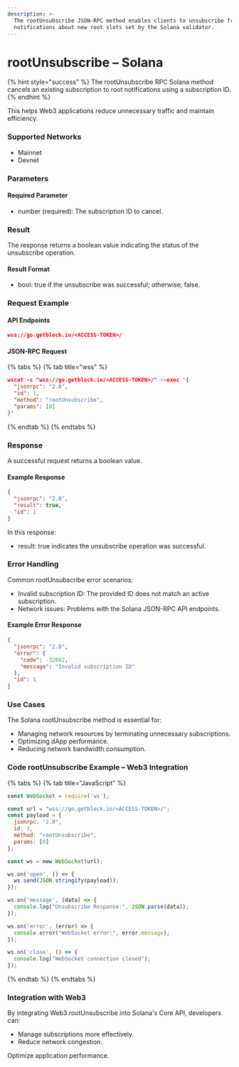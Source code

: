 ```yaml
---
description: >-
  The rootUnsubscribe JSON-RPC method enables clients to unsubscribe from
  notifications about new root slots set by the Solana validator.
---
```


# rootUnsubscribe – Solana

{% hint style="success" %}
The rootUnsubscribe RPC Solana method cancels an existing subscription to root notifications using a subscription ID.&#x20;
{% endhint %}

This helps Web3 applications reduce unnecessary traffic and maintain efficiency.

### Supported Networks

* Mainnet
* Devnet

### Parameters

#### Required Parameter

* number (required): The subscription ID to cancel.

### Result

The response returns a boolean value indicating the status of the unsubscribe operation.

#### Result Format

* bool: true if the unsubscribe was successful; otherwise, false.

### Request Example

#### API Endpoints

```json
wss://go.getblock.io/<ACCESS-TOKEN>/
```

#### JSON-RPC Request

{% tabs %}
{% tab title="wss" %}
```json
wscat -c "wss://go.getblock.io/<ACCESS-TOKEN>/" --exec '{
  "jsonrpc": "2.0",
  "id": 1,
  "method": "rootUnsubscribe",
  "params": [0]
}'
```
{% endtab %}
{% endtabs %}

### Response

A successful request returns a boolean value.

#### Example Response

```json
{
  "jsonrpc": "2.0",
  "result": true,
  "id": 1
}
```

In this response:

* result: true indicates the unsubscribe operation was successful.

### Error Handling

Common rootUnsubscribe error scenarios:

* Invalid subscription ID: The provided ID does not match an active subscription.
* Network issues: Problems with the Solana JSON-RPC API endpoints.

#### Example Error Response

```json
{
  "jsonrpc": "2.0",
  "error": {
    "code": -32602,
    "message": "Invalid subscription ID"
  },
  "id": 1
}
```

### Use Cases

The Solana rootUnsubscribe method is essential for:

* Managing network resources by terminating unnecessary subscriptions.
* Optimizing dApp performance.
* Reducing network bandwidth consumption.

### Code rootUnsubscribe Example – Web3 Integration

{% tabs %}
{% tab title="JavaScript" %}
```javascript
const WebSocket = require('ws');

const url = "wss://go.getblock.io/<ACCESS-TOKEN>/";
const payload = {
  jsonrpc: "2.0",
  id: 1,
  method: "rootUnsubscribe",
  params: [0]
};

const ws = new WebSocket(url);

ws.on('open', () => {
  ws.send(JSON.stringify(payload));
});

ws.on('message', (data) => {
  console.log("Unsubscribe Response:", JSON.parse(data));
});

ws.on('error', (error) => {
  console.error("WebSocket error:", error.message);
});

ws.on('close', () => {
  console.log("WebSocket connection closed");
});
```
{% endtab %}
{% endtabs %}

### Integration with Web3

By integrating Web3 rootUnsubscribe into Solana's Core API, developers can:

* Manage subscriptions more effectively.
* Reduce network congestion.

Optimize application performance.

